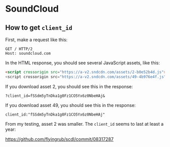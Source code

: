 # SoundCloud

## How to get `client_id`

First, make a request like this:

~~~
GET / HTTP/2
Host: soundcloud.com
~~~

In the HTML response, you should see several JavaScript assets, like this:

~~~html
<script crossorigin src="https://a-v2.sndcdn.com/assets/2-b0e52b4d.js">
<script crossorigin src="https://a-v2.sndcdn.com/assets/49-4b976e4f.js">
~~~

If you download asset 2, you should see this in the response:

~~~
?client_id=fSSdm5yTnDka1g0Fz1CO5Yx6z0NbeHAj&
~~~

If you download asset 49, you should see this in the response:

~~~
client_id:"fSSdm5yTnDka1g0Fz1CO5Yx6z0NbeHAj"
~~~

From my testing, asset 2 was smaller. The `client_id` seems to last at least a
year:

https://github.com/flyingrub/scdl/commit/08317287
